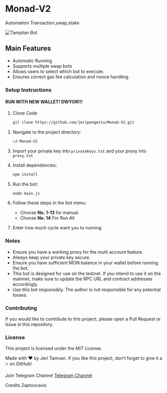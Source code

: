 # Monad-V2
Automation Transaction,swap,stake


![Tampilan Bot](image1.png)

## Main Features

- Automatic Running
- Supports multiple swap bots
- Allows users to select which bot to execute.
- Ensures correct gas fee calculation and nonce handling.

### Setup Instructions

#### RUN WITH NEW WALLET! DWYOR!!!

1. Clone Code
   ```sh
   git clone https://github.com/jeripangestu/Monad-V2.git
   ```
2. Navigate to the project directory:
   ```sh
   cd Monad-V2
   ```
3. Import your private key into `privateKeys.txt` and your proxy into `proxy.txt`
4. Install dependencies:
   ```sh
   npm install
   ```
5. Run the bot:
   ```sh
   node main.js
   ```
6. Follow these steps in the bot menu:
   - Choose **No. 1-13** for manual.
   - Choose **No. 14** For Run All


7. Enter how much cycle want you to running.

### Notes
- Ensure you have a working proxy for the multi account feature.
- Always keep your private key secure.
- Ensure you have sufficient MON balance in your wallet before running the bot.
- This bot is designed for use on the testnet. If you intend to use it on the mainnet, make sure to update the RPC URL and contract addresses accordingly.
- Use this bot responsibly. The author is not responsible for any potential losses.

### Contributing
If you would like to contribute to this project, please open a Pull Request or Issue in this repository.

### License
This project is licensed under the MIT License.

Made with ❤️ by Jeri Tamvan. If you like this project, don't forget to give it a ⭐ on GitHub!

Join Telegram Channel
[Telegram Channel](https://t.me/diskusiparapemulung)

Credits Zaptovcavis
